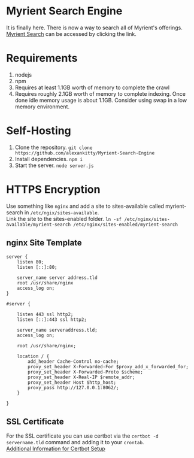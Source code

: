 # Myrient Search Engine
It is finally here. There is now a way to search all of Myrient's offerings.  
[Myrient Search](https://myrient.mahou.one) can be accessed by clicking the link.
# Requirements
1. nodejs
2. npm
3. Requires at least 1.1GB worth of memory to complete the crawl
4. Requires roughly 2.1GB worth of memory to complete indexing. Once done idle memory usage is about 1.1GB. Consider using swap in a low memory environment.


# Self-Hosting
1. Clone the repository. `git clone https://github.com/alexankitty/Myrient-Search-Engine`
2. Install dependencies. `npm i`
3. Start the server. `node server.js`

# HTTPS Encryption 
Use something like `nginx` and add a site to sites-available called myrient-search in `/etc/ngix/sites-available`.  
Link the site to the sites-enabled folder. `ln -sf /etc/nginx/sites-available/myrient-search /etc/nginx/sites-enabled/myrient-search`  
## nginx Site Template
```
server {
    listen 80;
    listen [::]:80;

    server_name server address.tld
    root /usr/share/nginx
    access_log on;
}

#server {

    listen 443 ssl http2;
    listen [::]:443 ssl http2;

    server_name serveraddress.tld;
    access_log on;

    root /usr/share/nginx;

    location / {
        add_header Cache-Control no-cache;
        proxy_set_header X-Forwarded-For $proxy_add_x_forwarded_for;
        proxy_set_header X-Forwarded-Proto $scheme;
        proxy_set_header X-Real-IP $remote_addr;
        proxy_set_header Host $http_host;
        proxy_pass http://127.0.0.1:8062/;
    }

}
```
## SSL Certificate
For the SSL certificate you can use certbot via the `certbot -d servername.tld` command and adding it to your `crontab`.  
[Additional Information for Certbot Setup](https://www.digitalocean.com/community/tutorials/how-to-secure-nginx-with-let-s-encrypt-on-ubuntu-20-04)